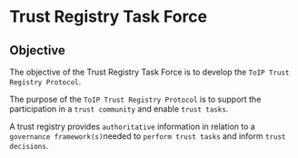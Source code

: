 # Trust Registry Task Force

## Objective

The objective of the Trust Registry Task Force is to develop the `ToIP Trust Registry Protocol`.

The purpose of the `ToIP Trust Registry Protocol` is to support the participation in a `trust community` and enable `trust tasks`.

A trust registry provides `authoritative` information in relation to a
`governance framework(s)`needed to `perform trust tasks` and inform `trust decisions`.
